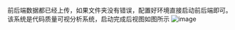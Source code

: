 前后端数据都已经上传，如果文件夹没有错误，配置好环境直接启动前后端即可。  该系统是代码质量可视分析系统，启动完成后视图如图所示
![image](https://github.com/Desheng-Sun/codeQuality/assets/59134526/bcb28834-1f00-4cb1-8dd0-2ec0baff969e)
